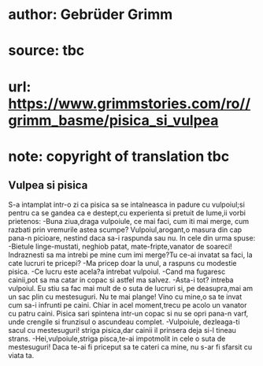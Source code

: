 # author: Gebrüder Grimm
# source: tbc
# url: https://www.grimmstories.com/ro//grimm_basme/pisica_si_vulpea
# note: copyright of translation tbc

## Vulpea si pisica 

S-a intamplat intr-o zi ca pisica sa se intalneasca in padure cu
vulpoiul;si pentru ca se gandea ca e destept,cu experienta si pretuit de
lume,ii vorbi prietenos:
-Buna ziua,draga vulpoiule, ce mai faci, cum iti mai merge, cum razbati
prin vremurile astea scumpe?
Vulpoiul,arogant,o masura din cap pana-n picioare, nestind daca sa-i
raspunda sau nu. In cele din urma spuse:
-Bietule linge-mustati, neghiob patat, mate-fripte,vanator de soareci!
Indraznesti sa ma intrebi pe mine cum imi merge?Tu ce-ai invatat sa
faci, la cate lucruri te pricepi?
-Ma pricep doar la unul, a raspuns cu modestie pisica.
-Ce lucru este acela?a intrebat vulpoiul.
-Cand ma fugaresc cainii,pot sa ma catar in copac si astfel ma salvez.
-Asta-i tot? intreba vulpoiul. Eu stiu sa fac mai mult de o suta de
lucruri si, pe deasupra,mai am un sac plin cu mestesuguri. Nu te mai
plange! Vino cu mine,o sa te invat cum sa-i infrunti pe caini.
Chiar in acel moment,trecu pe acolo un vanator cu patru caini. Pisica
sari spintena intr-un copac si nu se opri pana-n varf, unde crengile si
frunzisul o ascundeau complet.
-Vulpoiule, dezleaga-ti sacul cu mestesuguri! striga pisica,dar cainii
il prinsera deja si-l tineau strans.
-Hei,vulpoiule,striga pisca,te-ai impotmolit in cele o suta de
mestesuguri! Daca te-ai fi priceput sa te cateri ca mine, nu s-ar fi
sfarsit cu viata ta.
